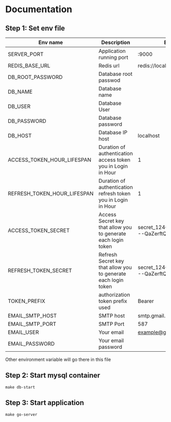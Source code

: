 # Documentation

## Step 1: Set env file
|Env name| Description|Example|
|---|---|---|
|SERVER_PORT|Application running port|:9000|
|REDIS_BASE_URL|Redis url|redis://localhost:6379/|
|DB_ROOT_PASSWORD| Database root passwod||
|DB_NAME| Database name||
|DB_USER| Database User||
|DB_PASSWORD| Database password||
|DB_HOST| Database IP host |localhost|
|ACCESS_TOKEN_HOUR_LIFESPAN| Duration of authentication access token you in Login in Hour |1|
|REFRESH_TOKEN_HOUR_LIFESPAN| Duration of authentication refresh token you in Login in Hour |1|
|ACCESS_TOKEN_SECRET| Access Secret key that allow you to generate each login token |secret_1246@@@@!!/shghj_---QaZerftQWWWfz|
|REFRESH_TOKEN_SECRET| Refresh Secret key that allow you to generate each login token |secret_1246@@@@!!/shghj_---QaZerftQWWWfz|
|TOKEN_PREFIX| authorization token prefix used |Bearer|
|EMAIL_SMTP_HOST| SMTP host |smtp.gmail.com|
|EMAIL_SMTP_PORT| SMTP Port |587|
|EMAIL_USER| Your email |example@gmaail.com|
|EMAIL_PASSWORD|Your email password ||

Other environment variable will go there in this file


## Step 2: Start mysql container

``` text
make db-start
```

## Step 3: Start application
```text
make go-server
```
